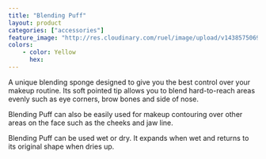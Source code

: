 ```yaml
---
title: "Blending Puff"
layout: product
categories: ["accessories"]
feature_image: "http://res.cloudinary.com/ruel/image/upload/v1438575069/fs/Blending_Puff_P1016068.jpg"
colors:
    - color: Yellow
      hex: 
---
```

A unique blending sponge designed to give you the best control over your makeup routine. Its soft pointed tip allows you to blend hard-to-reach areas evenly such as eye corners, brow bones and side of nose.

Blending Puff can also be easily used for makeup contouring over other areas on the face such as the cheeks and jaw line.

Blending Puff can be used wet or dry. It expands when wet and returns to its original shape when dries up.